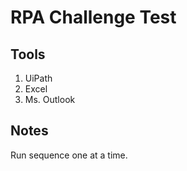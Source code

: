 # RPA Challenge Test

## Tools
1. UiPath
2. Excel
3. Ms. Outlook

## Notes
Run sequence one at a time.